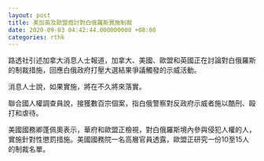 ```yaml
---
layout: post
title: 美加英及歐盟商討對白俄羅斯實施制裁
date: 2020-09-03 04:42:44.000000000 +08:00
categories: rthk
---
```


路透社引述加拿大消息人士報道，加拿大、美國、歐盟和英國正在討論對白俄羅斯的制裁措施，回應白俄政府打壓大選結果爭議觸發的示威活動。

消息人士說，如果實施，將在不久將來落實。

聯合國人權調查員說，接獲數百宗個案，指白俄警察對反政府示威者施以酷刑、毆打和虐待。

美國國務卿蓬佩奧表示，華府和歐盟正檢視，對白俄羅斯境內參與侵犯人權的人，實施針對性懲罰措施。美國國務院一名高層官員透露，歐盟正研究一份10至15人的制裁名單。
